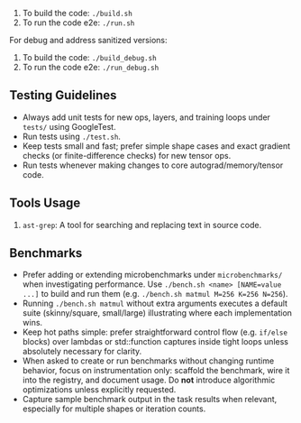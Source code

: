 1. To build the code: `./build.sh`
2. To run the code e2e: `./run.sh`

For debug and address sanitized versions:

1. To build the code: `./build_debug.sh`
2. To run the code e2e: `./run_debug.sh`

## Testing Guidelines

- Always add unit tests for new ops, layers, and training loops under `tests/` using GoogleTest.
- Run tests using `./test.sh`.
- Keep tests small and fast; prefer simple shape cases and exact gradient checks (or finite-difference checks) for new tensor ops.
- Run tests whenever making changes to core autograd/memory/tensor code.

## Tools Usage
1. `ast-grep`: A tool for searching and replacing text in source code.

## Benchmarks

- Prefer adding or extending microbenchmarks under `microbenchmarks/` when
  investigating performance. Use `./bench.sh <name> [NAME=value ...]` to build
  and run them (e.g. `./bench.sh matmul M=256 K=256 N=256`).
- Running `./bench.sh matmul` without extra arguments executes a default suite
  (skinny/square, small/large) illustrating where each implementation wins.
- Keep hot paths simple: prefer straightforward control flow (e.g. `if/else`
  blocks) over lambdas or std::function captures inside tight loops unless
  absolutely necessary for clarity.
- When asked to create or run benchmarks without changing runtime behavior,
  focus on instrumentation only: scaffold the benchmark, wire it into the
  registry, and document usage. Do **not** introduce algorithmic optimizations
  unless explicitly requested.
- Capture sample benchmark output in the task results when relevant, especially
  for multiple shapes or iteration counts.
